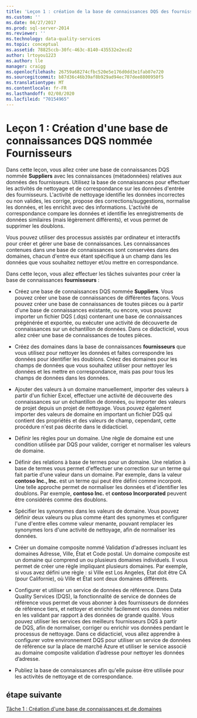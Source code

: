 ```yaml
---
title: 'Leçon 1 : création de la base de connaissances DQS des fournisseurs | Microsoft Docs'
ms.custom: ''
ms.date: 04/27/2017
ms.prod: sql-server-2014
ms.reviewer: ''
ms.technology: data-quality-services
ms.topic: conceptual
ms.assetid: 78825ccb-30fc-463c-8140-435532e2ecd2
author: lrtoyou1223
ms.author: lle
manager: craigg
ms.openlocfilehash: 26759a68274cfbc520e5e176d0dd3e1fab07e720
ms.sourcegitcommit: b87d36c46b39af8b929ad94ec707dee8800950f5
ms.translationtype: MT
ms.contentlocale: fr-FR
ms.lasthandoff: 02/08/2020
ms.locfileid: "70154965"
---
```

# <a name="lesson-1-creating-the-suppliers-dqs-knowledge-base"></a>Leçon 1 : Création d'une base de connaissances DQS nommée Fournisseurs
  Dans cette leçon, vous allez créer une base de connaissances DQS nommée **Suppliers** avec les connaissances (métadonnées) relatives aux données des fournisseurs. Utilisez la base de connaissances pour effectuer les activités de nettoyage et de correspondance sur les données d'entrée des fournisseurs. L'activité de nettoyage identifie les données incorrectes ou non valides, les corrige, propose des corrections/suggestions, normalise les données, et les enrichit avec des informations. L'activité de correspondance compare les données et identifie les enregistrements de données similaires (mais légèrement différents), et vous permet de supprimer les doublons.  
  
 Vous pouvez utiliser des processus assistés par ordinateur et interactifs pour créer et gérer une base de connaissances. Les connaissances contenues dans une base de connaissances sont conservées dans des domaines, chacun d'entre eux étant spécifique à un champ dans les données que vous souhaitez nettoyer et/ou mettre en correspondance.  
  
 Dans cette leçon, vous allez effectuer les tâches suivantes pour créer la base de connaissances **fournisseurs** :  
  
-   Créez une base de connaissances DQS nommée **Suppliers**. Vous pouvez créer une base de connaissances de différentes façons. Vous pouvez créer une base de connaissances de toutes pièces ou à partir d'une base de connaissances existante, ou encore, vous pouvez importer un fichier DQS (.dqs) contenant une base de connaissances prégénérée et exportée, ou exécuter une activité de découverte de connaissances sur un échantillon de données. Dans ce didacticiel, vous allez créer une base de connaissances de toutes pièces.  
  
-   Créez des domaines dans la base de connaissances **fournisseurs** que vous utilisez pour nettoyer les données et faites correspondre les données pour identifier les doublons. Créez des domaines pour les champs de données que vous souhaitez utiliser pour nettoyer les données et les mettre en correspondance, mais pas pour tous les champs de données dans les données.  
  
-   Ajouter des valeurs à un domaine manuellement, importer des valeurs à partir d'un fichier Excel, effectuer une activité de découverte des connaissances sur un échantillon de données, ou importer des valeurs de projet depuis un projet de nettoyage. Vous pouvez également importer des valeurs de domaine en important un fichier DQS qui contient des propriétés et des valeurs de champ, cependant, cette procédure n'est pas décrite dans le didacticiel.  
  
-   Définir les règles pour un domaine. Une règle de domaine est une condition utilisée par DQS pour valider, corriger et normaliser les valeurs de domaine.  
  
-   Définir des relations à base de termes pour un domaine. Une relation à base de termes vous permet d'effectuer une correction sur un terme qui fait partie d'une valeur dans un domaine. Par exemple, dans la valeur **contoso Inc., Inc.** est un terme qui peut être défini comme incorporé. Une telle approche permet de normaliser les données et d'identifier les doublons. Par exemple, **contoso Inc.** et **contoso Incorporated** peuvent être considérés comme des doublons.  
  
-   Spécifier les synonymes dans les valeurs de domaine. Vous pouvez définir deux valeurs ou plus comme étant des synonymes et configurer l'une d'entre elles comme valeur menante, pouvant remplacer les synonymes lors d'une activité de nettoyage, afin de normaliser les données.  
  
-   Créer un domaine composite nommé Validation d'adresses incluant les domaines Adresse, Ville, État et Code postal. Un domaine composite est un domaine qui comprend un ou plusieurs domaines individuels. Il vous permet de créer une règle impliquant plusieurs domaines. Par exemple, si vous avez défini une règle : si Ville est Los Angeles, État doit être CA (pour Californie), où Ville et État sont deux domaines différents.  
  
-   Configurer et utiliser un service de données de référence. Dans Data Quality Services (DQS), la fonctionnalité de service de données de référence vous permet de vous abonner à des fournisseurs de données de référence tiers, et nettoyer et enrichir facilement vos données métier en les validant par rapport à des données de grande qualité. Vous pouvez utiliser les services des meilleurs fournisseurs DQS à partir de DQS, afin de normaliser, corriger ou enrichir vos données pendant le processus de nettoyage. Dans ce didacticiel, vous allez apprendre à configurer votre environnement DQS pour utiliser un service de données de référence sur la place de marché Azure et utiliser le service associé au domaine composite validation d’adresse pour nettoyer les données d’adresse.  
  
-   Publiez la base de connaissances afin qu'elle puisse être utilisée pour les activités de nettoyage et de correspondance.  
  
## <a name="next-step"></a>étape suivante  
 [Tâche 1 : Création d'une base de connaissances et de domaines](../../2014/tutorials/task-1-creating-a-knowledge-base-and-domains.md)  
  
  
